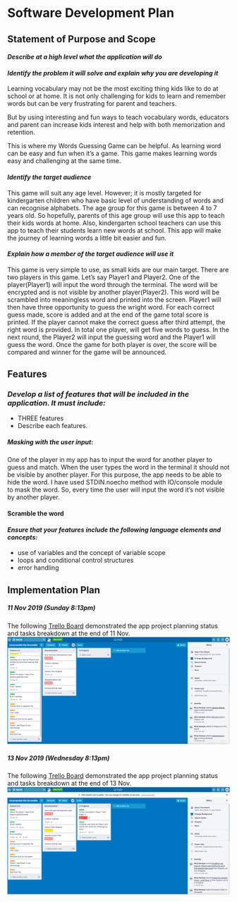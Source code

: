 # **Software Development Plan** #

## **Statement of Purpose and Scope**


#### ***Describe at a high level what the application will do***


#### ***Identify the problem it will solve and explain why you are developing it***   
Learning vocabulary may not be the most exciting thing kids like to do at school or at home. It is not only challenging for kids to learn and remember words but can be very frustrating for parent and teachers.

But by using interesting and fun ways to teach vocabulary words, educators and parent can increase kids interest and help with both memorization and retention.

This is where my Words Guessing Game can be helpful. As learning word can be easy and fun when it’s a game. This game makes learning words easy and challenging at the same time.


####  ***Identify the target audience***
This game will suit any age level. However; it is mostly targeted for kindergarten children who have basic level of understanding of words and can recognise alphabets. The age group for this game is between 4 to 7 years old. So hopefully, parents of this age group will use this app to teach their kids words at home. Also, kindergarten school teachers can use this app to teach their students learn new words at school. This app will make the journey of learning words a little bit easier and fun.


#### ***Explain how a member of the target audience will use it***
This game is very simple to use, as small kids are our main target. There are two players in this game. Let’s say Player1 and Player2. One of the player(Player1) will input the word through the terminal. The word will be encrypted and is not visible by another player(Player2). This word will be scrambled into meaningless word and printed into the screen. Player1 will then have three opportunity to guess the wright word. For each correct guess made, score is added and at the end of the game total score is printed. If the player cannot make the correct guess after third attempt, the right word is provided. In total one player, will get five words to guess. In the next round, the Player2 will input the guessing word and the Player1 will guess the word. Once the game for both player is over, the score will be compared and winner for the game will be announced.


## **Features**

### ***Develop a list of features that will be included in the application. It must include:***
   - THREE features 
   - Describe each features.


   ##### Masking with the user input: 
   One of the player in my app has to input the word for another player to guess and match. When the user types the word in the terminal it should not be visible by another player. For this purpose, the app needs to be able to hide the word. I have used STDIN.noecho method with IO/console module to mask the word. So, every time the user will input the word it’s not visible by another player.

   #### Scramble the word




   #### ***Ensure that your features include the following language elements and concepts:***
   - use of variables and the concept of variable scope
   - loops and conditional control structures
   - error handling







   ## **Implementation Plan** ##

   ##### 11 Nov 2019 _(Sunday 8:13pm)_ ##### 
The following [Trello Board](./images/20191111.png) demonstrated the app project planning status and tasks breakdown at the end of 11 Nov.
<img src="./images/20191111.png" alt="Trello Progress picture-2" />


 ##### 13 Nov 2019 _(Wednesday 8:13pm)_ ##### 
The following [Trello Board](./images/20191113.png) demonstrated the app project planning status and tasks breakdown at the end of 13 Nov.
<img src="./images/20191113.png" alt="Trello Progress picture-2" />


    